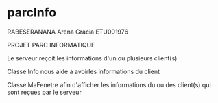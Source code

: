 # parcInfo
RABESERANANA Arena Gracia
ETU001976

PROJET PARC INFORMATIQUE

Le serveur reçoit les informations d'un ou plusieurs client(s)

Classe Info nous aide à avoirles informations du client 

Classe MaFenetre afin d'afficher les informations du ou des client(s) qui sont reçues par le serveur

